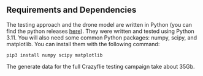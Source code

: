 ## Requirements and Dependencies

The testing approach and the drone model are written in Python (you can find the python releases [here](https://www.python.org/downloads/)).
They were written and tested using Python 3.11.
You will also need some common Python packages: numpy, scipy, and matplotlib.
You can install them with the following command:
```
pip3 install numpy scipy matplotlib
```

The generate data for the full Crazyflie testing campaign take about 35Gb.
